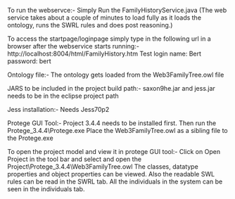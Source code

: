 
To run the webservce:- 
Simply Run the FamilyHistoryService.java
(The web service takes about a couple of minutes to load fully as it loads the ontology, runs the SWRL rules and does post reasoning.)


To access the startpage/loginpage simply type in the following url in a browser after the webservice starts running:-
http://localhost:8004/html/FamilyHistory.htm
Test login name: Bert
       password: bert


Ontology file:-
The ontology gets loaded from the Web3FamilyTree.owl file

JARS to be included in the project build path:-
saxon9he.jar
and 
jess.jar needs to be in the eclipse project path


Jess installation:-
Needs Jess70p2

Protege GUI Tool:-
Project 3.4.4 needs to be installed first.
Then run the Protege_3.4.4\Protege.exe
Place the Web3FamilyTree.owl as a sibling file to the Protege.exe

To open the project model and view it in protege GUI tool:-
Click on Open Project in the tool bar and select and open the Project\Protege_3.4.4\Web3FamilyTree.owl
The classes, datatype properties and object properties can be viewed.
Also the readable SWL rules can be read in the SWRL tab.
All the individuals in the system can be seen in the individuals tab.
